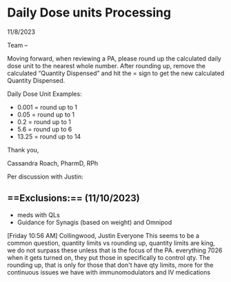 # Daily Dose units Processing

11/8/2023

Team –

Moving forward, when reviewing a PA, please round up the calculated daily dose unit to the nearest whole number. After rounding up, remove the calculated “Quantity Dispensed” and hit the = sign to get the new calculated Quantity Dispensed.

Daily Dose Unit Examples:

- 0.001 = round up to 1
- 0.05 = round up to 1
- 0.2 = round up to 1
- 5.6 = round up to 6
- 13.25 = round up to 14

Thank you,

Cassandra Roach, PharmD, RPh

Per discussion with Justin:

## ==**Exclusions:**== (11/10/2023)

- meds with QLs
- Guidance for Synagis (based on weight) and Omnipod

[Friday 10:56 AM] Collingwood, Justin
Everyone This seems to be a common question, quantity limits vs rounding up, quantity limits are king, we do not surpass these unless that is the focus of the PA. everything 7026 when it gets turned on, they put those in specifically to control qty. The rounding up, that is only for those that don't have qty limits, more for the continuous issues we have with immunomodulators and IV medications
 
